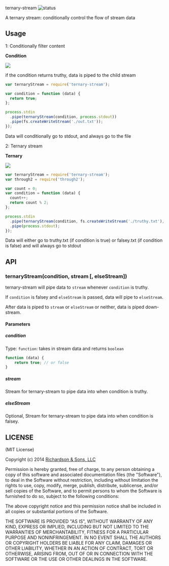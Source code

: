 ternary-stream ![status](https://secure.travis-ci.org/robrich/ternary-stream.png?branch=master)


A ternary stream: conditionally control the flow of stream data

## Usage

1: Conditionally filter content

**Condition**

![][condition]

if the condition returns truthy, data is piped to the child stream

```js
var ternaryStream = require('ternary-stream');

var condition = function (data) {
  return true;
};

process.stdin
  .pipe(ternaryStream(condition, process.stdout))
  .pipe(fs.createWriteStream('./out.txt'));
});
```

Data will conditionally go to stdout, and always go to the file

2: Ternary stream

**Ternary**

![][ternary]


```javascript
var ternaryStream = require('ternary-stream');
var through2 = require('through2');

var count = 0;
var condition = function (data) {
  count++;
  return count % 2;
};

process.stdin
  .pipe(ternaryStream(condition, fs.createWriteStream('./truthy.txt'), fs.createWriteStream('./falsey.txt')))
  .pipe(process.stdout);
});
```

Data will either go to truthy.txt (if condition is true) or falsey.txt (if condition is false) and will always go to stdout

## API

### ternaryStream(condition, stream [, elseStream])

ternary-stream will pipe data to `stream` whenever `condition` is truthy.

If `condition` is falsey and `elseStream` is passed, data will pipe to `elseStream`.

After data is piped to `stream` or `elseStream` or neither, data is piped down-stream.

#### Parameters

##### condition

Type: `function`: takes in stream data and returns `boolean`

```js
function (data) {
	return true; // or false
}
```

##### stream

Stream for ternary-stream to pipe data into when condition is truthy.

##### elseStream

Optional, Stream for ternary-stream to pipe data into when condition is falsey.


LICENSE
-------

(MIT License)

Copyright (c) 2014 [Richardson & Sons, LLC](http://richardsonandsons.com/)

Permission is hereby granted, free of charge, to any person obtaining
a copy of this software and associated documentation files (the
"Software"), to deal in the Software without restriction, including
without limitation the rights to use, copy, modify, merge, publish,
distribute, sublicense, and/or sell copies of the Software, and to
permit persons to whom the Software is furnished to do so, subject to
the following conditions:

The above copyright notice and this permission notice shall be
included in all copies or substantial portions of the Software.

THE SOFTWARE IS PROVIDED "AS IS", WITHOUT WARRANTY OF ANY KIND,
EXPRESS OR IMPLIED, INCLUDING BUT NOT LIMITED TO THE WARRANTIES OF
MERCHANTABILITY, FITNESS FOR A PARTICULAR PURPOSE AND
NONINFRINGEMENT. IN NO EVENT SHALL THE AUTHORS OR COPYRIGHT HOLDERS BE
LIABLE FOR ANY CLAIM, DAMAGES OR OTHER LIABILITY, WHETHER IN AN ACTION
OF CONTRACT, TORT OR OTHERWISE, ARISING FROM, OUT OF OR IN CONNECTION
WITH THE SOFTWARE OR THE USE OR OTHER DEALINGS IN THE SOFTWARE.

[condition]: https://rawgithub.com/robrich/ternary-stream/master/img/condition.svg
[ternary]: https://rawgithub.com/robrich/ternary-stream/master/img/ternary.svg
